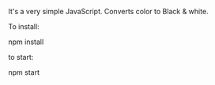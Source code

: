 It's a very simple JavaScript. Converts color to Black & white.

To install:

npm install

to start:

npm start
